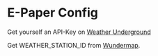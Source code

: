 # E-Paper Config

Get yourself an API-Key on [Weather Underground](https://www.wunderground.com/)

Get WEATHER_STATION_ID from [Wundermap](https://www.wunderground.com/wundermap).
